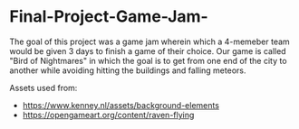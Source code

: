 # Final-Project-Game-Jam-

The goal of this project was a game jam wherein which a 4-memeber team would be given 3 days to finish a game of their choice. Our game is called "Bird of Nightmares" in which the goal is to get from one end of the city to another while avoiding hitting the buildings and falling meteors. 

Assets used from: 
- https://www.kenney.nl/assets/background-elements
- https://opengameart.org/content/raven-flying
